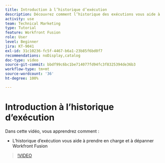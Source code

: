```yaml
---
title: Introduction à l’historique d’exécution
description: Découvrez comment l’historique des exécutions vous aide à assurer le support et le dépannage dans  [!DNL Adobe Workfront Fusion].
activity: use
team: Technical Marketing
type: Tutorial
feature: Workfront Fusion
role: User
level: Beginner
jira: KT-9041
exl-id: 31c10236-fc5f-4467-b6a1-23b85f6bd0f7
recommendations: noDisplay,catalog
doc-type: video
source-git-commit: bbdf99c6bc1be714077fd94fc3f8325394de36b3
workflow-type: tm+mt
source-wordcount: '36'
ht-degree: 100%

---
```


# Introduction à l’historique d’exécution

Dans cette vidéo, vous apprendrez comment :

* L’historique d’exécution vous aide à prendre en charge et à dépanner Workfront Fusion

>[!VIDEO](https://video.tv.adobe.com/v/335282/?quality=12&learn=on&enablevpops=1)
